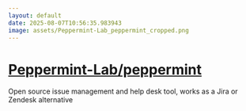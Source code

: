 ```yaml
---
layout: default
date: 2025-08-07T10:56:35.983943
image: assets/Peppermint-Lab_peppermint_cropped.png
---
```


# [Peppermint-Lab/peppermint](https://github.com/Peppermint-Lab/peppermint)

Open source issue management and help desk tool, works as a Jira or Zendesk alternative
